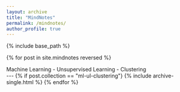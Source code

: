 ```yaml
---
layout: archive
title: "MindNotes"
permalink: /mindnotes/
author_profile: true
---
```


{% include base_path %}

{% for post in site.mindnotes reversed %}
  <div>Machine Learning - Unsupervised Learning - Clustering</div>
  ---
    {% if post.collection == "ml-ul-clustering"}
      {% include archive-single.html %}
{% endfor %}

